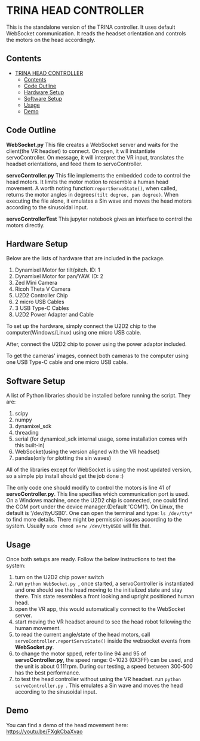 # TRINA HEAD CONTROLLER

This is the standalone version of the TRINA controller. It uses default WebSocket communication. It reads the headset orientation and controls the motors on the head accordingly. 

## Contents

- [TRINA HEAD CONTROLLER](#trina-head-controller)
  - [Contents](#contents)
  - [Code Outline](#code-outline)
  - [Hardware Setup](#hardware-setup)
  - [Software Setup](#software-setup)
  - [Usage](#usage)
  - [Demo](#demo)

## Code Outline
**WebSocket.py**
This file creates a WebSocket server and waits for the client(the VR headset) to connect. On open, it will instantiate servoController. On message, it will interpret the VR input, translates the headset orientations, and feed them to servoController.

**servoController.py**
This file implements the embedded code to control the head motors. It limits the motor motion to resemble a human head movement. A worth noting function:`reportServoState()`, when called, returns the motor angles in degrees`(tilt degree, pan degree)`. When executing the file alone, it emulates a Sin wave and moves the head motors according to the sinusoidal input.

**servoControllerTest**
This jupyter notebook gives an interface to control the motors directly.

## Hardware Setup 
Below are the lists of hardware that are included in the package.
1. Dynamixel Motor for tilt/pitch. ID: 1
2. Dynamixel Motor for pan/YAW. ID: 2
3. Zed Mini Camera
4. Ricoh Theta V Camera
5. U2D2 Controller Chip
6. 2 micro USB Cables
7. 3 USB Type-C Cables
8. U2D2 Power Adapter and Cable

To set up the hardware, simply connect the U2D2 chip to the computer(Windows/Linux) using one micro USB cable. 

After, connect the U2D2 chip to power using the power adaptor included.

To get the cameras' images, connect both cameras to the computer using one USB Type-C cable and one micro USB cable. 


## Software Setup
A list of Python libraries should be installed before running the script. They are:

1. scipy
2. numpy
3. dynamixel_sdk
4. threading
5. serial (for dynamicel_sdk internal usage, some installation comes with this built-in)
6. WebSocket(using the version aligned with the VR headset)
7. pandas(only for plotting the sin waves)

All of the libraries except for WebSocket is using the most updated version, so a simple pip install should get the job done :)

The only code one should modify to control the motors is line 41 of **servoController.py**. This line specifies which communication port is used. On a Windows machine, once the U2D2 chip is connected, one could find the COM port under the device manager.(Default 'COM1'). On Linux, the default is '/dev/ttyUSB0'. One can open the terminal and type: `ls /dev/tty*` to find more details. There might be permission issues acoording to the system. Usually `sudo chmod a+rw /dev/ttyUSB0` will fix that.



## Usage
Once both setups are ready. Follow the below instructions to test the system:

1. turn on the U2D2 chip power switch
2. run `python WebSocket.py `, once started, a servoController is instantiated and one should see the head moving to the initialized state and stay there. This state resembles a front looking and upright positioned human head.
3. open the VR app, this would automatically connect to the WebSocket server.
4. start moving the VR headset around to see the head robot following the human movement.
5. to read the current angle/state of the head motors, call `servoController.reportServoState()` inside the websocket events from **WebSocket.py**.
6. to change the motor spped, refer to line 94 and 95 of **servoController.py**, the speed range: 0~1023 (0X3FF) can be used, and the unit is about 0.111rpm. During our testing, a speed between 300-500 has the best performance.
6. to test the head controller without using the VR headset. run `python servoController.py `. This emulates a Sin wave and moves the head according to the sinusoidal input.


## Demo
You can find a demo of the head movement here:
https://youtu.be/FXgkCbaXvao



